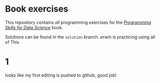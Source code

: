 # Book exercises

This repository contains _all_ programming exercises for the [_Programming Skills for Data Science_](https://programming-for-data-science.github.io/) book.

Solutions can be found in the `solution` branch.
erwin is practicing using all of This

# 1
looks like my first editing is pushed to github, good job!
